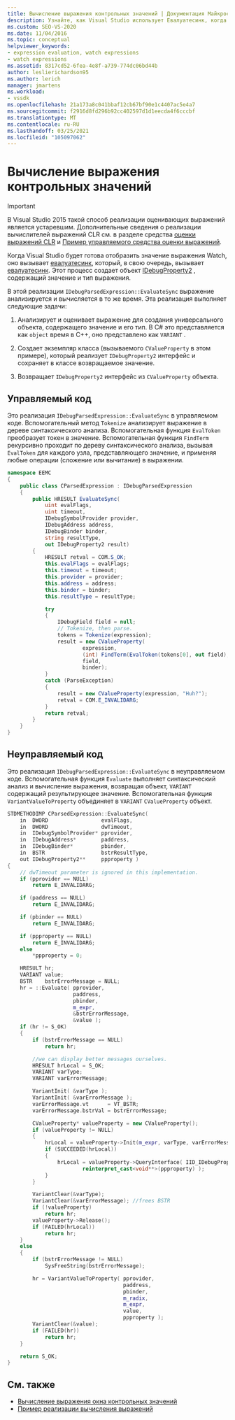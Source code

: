 ```yaml
---
title: Вычисление выражения контрольных значений | Документация Майкрософт
description: Узнайте, как Visual Studio использует Евалуатесинк, когда он готов к отображению значения выражения Watch.
ms.custom: SEO-VS-2020
ms.date: 11/04/2016
ms.topic: conceptual
helpviewer_keywords:
- expression evaluation, watch expressions
- watch expressions
ms.assetid: 8317cd52-6fea-4e8f-a739-774dc06bd44b
author: leslierichardson95
ms.author: lerich
manager: jmartens
ms.workload:
- vssdk
ms.openlocfilehash: 21a173a8c041bbaf12cb67bf90e1c4407ac5e4a7
ms.sourcegitcommit: f2916d8fd296b92cc402597d1d1eecda4f6cccbf
ms.translationtype: MT
ms.contentlocale: ru-RU
ms.lasthandoff: 03/25/2021
ms.locfileid: "105097062"
---
```

# <a name="evaluate-a-watch-expression"></a>Вычисление выражения контрольных значений
> [!IMPORTANT]
> В Visual Studio 2015 такой способ реализации оценивающих выражений является устаревшим. Дополнительные сведения о реализации вычислителей выражений CLR см. в разделе средства [оценки выражений CLR](https://github.com/Microsoft/ConcordExtensibilitySamples/wiki/CLR-Expression-Evaluators) и [Пример управляемого средства оценки выражений](https://github.com/Microsoft/ConcordExtensibilitySamples/wiki/Managed-Expression-Evaluator-Sample).

Когда Visual Studio будет готова отобразить значение выражения Watch, оно вызывает [евалуатесинк](../../extensibility/debugger/reference/idebugexpression2-evaluatesync.md), который, в свою очередь, вызывает [евалуатесинк](../../extensibility/debugger/reference/idebugparsedexpression-evaluatesync.md). Этот процесс создает объект [IDebugProperty2](../../extensibility/debugger/reference/idebugproperty2.md) , содержащий значение и тип выражения.

В этой реализации `IDebugParsedExpression::EvaluateSync` выражение анализируется и вычисляется в то же время. Эта реализация выполняет следующие задачи:

1. Анализирует и оценивает выражение для создания универсального объекта, содержащего значение и его тип. В C# это представляется как `object` время в C++, оно представлено как `VARIANT` .

2. Создает экземпляр класса (вызываемого `CValueProperty` в этом примере), который реализует `IDebugProperty2` интерфейс и сохраняет в классе возвращаемое значение.

3. Возвращает `IDebugProperty2` интерфейс из `CValueProperty` объекта.

## <a name="managed-code"></a>Управляемый код
Это реализация `IDebugParsedExpression::EvaluateSync` в управляемом коде. Вспомогательный метод `Tokenize` анализирует выражение в дереве синтаксического анализа. Вспомогательная функция `EvalToken` преобразует токен в значение. Вспомогательная функция `FindTerm` рекурсивно проходит по дереву синтаксического анализа, вызывая `EvalToken` для каждого узла, представляющего значение, и применяя любые операции (сложение или вычитание) в выражении.

```csharp
namespace EEMC
{
    public class CParsedExpression : IDebugParsedExpression
    {
        public HRESULT EvaluateSync(
            uint evalFlags,
            uint timeout,
            IDebugSymbolProvider provider,
            IDebugAddress address,
            IDebugBinder binder,
            string resultType,
            out IDebugProperty2 result)
        {
            HRESULT retval = COM.S_OK;
            this.evalFlags = evalFlags;
            this.timeout = timeout;
            this.provider = provider;
            this.address = address;
            this.binder = binder;
            this.resultType = resultType;

            try
            {
                IDebugField field = null;
                // Tokenize, then parse.
                tokens = Tokenize(expression);
                result = new CValueProperty(
                        expression,
                        (int) FindTerm(EvalToken(tokens[0], out field),1),
                        field,
                        binder);
            }
            catch (ParseException)
            {
                result = new CValueProperty(expression, "Huh?");
                retval = COM.E_INVALIDARG;
            }
            return retval;
        }
    }
}
```

## <a name="unmanaged-code"></a>Неуправляемый код
Это реализация `IDebugParsedExpression::EvaluateSync` в неуправляемом коде. Вспомогательная функция `Evaluate` выполняет синтаксический анализ и вычисление выражения, возвращая объект, `VARIANT` содержащий результирующее значение. Вспомогательная функция `VariantValueToProperty` объединяет в `VARIANT` `CValueProperty` объект.

```cpp
STDMETHODIMP CParsedExpression::EvaluateSync(
    in  DWORD                 evalFlags,
    in  DWORD                 dwTimeout,
    in  IDebugSymbolProvider* pprovider,
    in  IDebugAddress*        paddress,
    in  IDebugBinder*         pbinder,
    in  BSTR                  bstrResultType,
    out IDebugProperty2**     ppproperty )
{
    // dwTimeout parameter is ignored in this implementation.
    if (pprovider == NULL)
        return E_INVALIDARG;

    if (paddress == NULL)
        return E_INVALIDARG;

    if (pbinder == NULL)
        return E_INVALIDARG;

    if (ppproperty == NULL)
        return E_INVALIDARG;
    else
        *ppproperty = 0;

    HRESULT hr;
    VARIANT value;
    BSTR    bstrErrorMessage = NULL;
    hr = ::Evaluate( pprovider,
                     paddress,
                     pbinder,
                     m_expr,
                     &bstrErrorMessage,
                     &value );
    if (hr != S_OK)
    {
        if (bstrErrorMessage == NULL)
            return hr;

        //we can display better messages ourselves.
        HRESULT hrLocal = S_OK;
        VARIANT varType;
        VARIANT varErrorMessage;

        VariantInit( &varType );
        VariantInit( &varErrorMessage );
        varErrorMessage.vt      = VT_BSTR;
        varErrorMessage.bstrVal = bstrErrorMessage;

        CValueProperty* valueProperty = new CValueProperty();
        if (valueProperty != NULL)
        {
            hrLocal = valueProperty->Init(m_expr, varType, varErrorMessage);
            if (SUCCEEDED(hrLocal))
            {
                hrLocal = valueProperty->QueryInterface( IID_IDebugProperty2,
                        reinterpret_cast<void**>(ppproperty) );
            }
        }

        VariantClear(&varType);
        VariantClear(&varErrorMessage); //frees BSTR
        if (!valueProperty)
            return hr;
        valueProperty->Release();
        if (FAILED(hrLocal))
            return hr;
    }
    else
    {
        if (bstrErrorMessage != NULL)
            SysFreeString(bstrErrorMessage);

        hr = VariantValueToProperty( pprovider,
                                     paddress,
                                     pbinder,
                                     m_radix,
                                     m_expr,
                                     value,
                                     ppproperty );
        VariantClear(&value);
        if (FAILED(hr))
            return hr;
    }

    return S_OK;
}
```

## <a name="see-also"></a>См. также
- [Вычисление выражения окна контрольных значений](../../extensibility/debugger/evaluating-a-watch-window-expression.md)
- [Пример реализации вычисления выражений](../../extensibility/debugger/sample-implementation-of-expression-evaluation.md)
